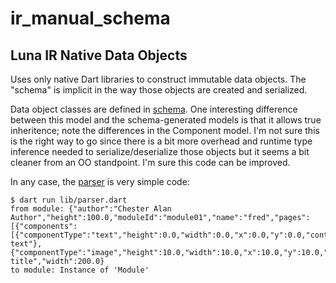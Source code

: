 # ir\_manual\_schema
## Luna IR Native Data Objects

Uses only native Dart libraries to construct immutable data objects. The "schema" is implicit in the way those objects are created and serialized.

Data object classes are defined in [schema](./lib/model/ir_model.dart). One interesting difference between this model and the schema-generated models is that it allows true inheritence; note the differences in the Component model. I'm not sure this is the right way to go since there is a bit more overhead and runtime type inference needed to serialize/deserialize those objects but it seems a bit cleaner from an OO standpoint. I'm sure this code can be improved.

In any case, the [parser](./lib/parser.dart) is very simple code:

```
$ dart run lib/parser.dart
from module: {"author":"Chester Alan Author","height":100.0,"moduleId":"module01","name":"fred","pages":[{"components":[{"componentType":"text","height":0.0,"width":0.0,"x":0.0,"y":0.0,"content":"my text"},{"componentType":"image","height":10.0,"width":10.0,"x":10.0,"y":10.0,"imageFile":"foo.jpg"}],"slideId":"slide001"}],"slideCount":1,"title":"a title","width":200.0}
to module: Instance of 'Module'
```